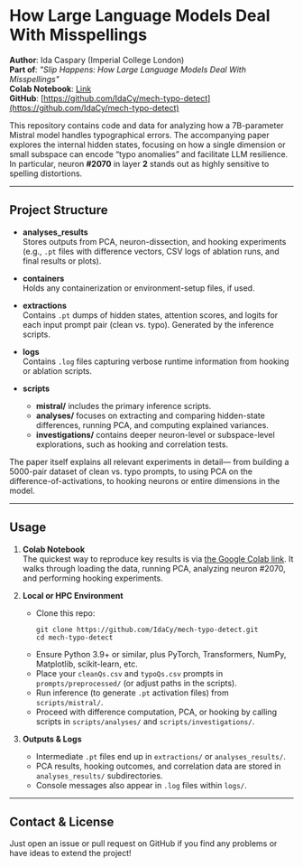 # How Large Language Models Deal With Misspellings

**Author**: Ida Caspary (Imperial College London)  
**Part of**: *"Slip Happens: How Large Language Models Deal With Misspellings"*  
**Colab Notebook**: [Link](https://colab.research.google.com/drive/1AzfSVcl8XVs6IPQD5RVKr43oYUZ9p3qN?usp=sharing)  
**GitHub**: [https://github.com/IdaCy/mech-typo-detect](https://github.com/IdaCy/mech-typo-detect)

This repository contains code and data for analyzing how a 7B-parameter Mistral model handles typographical errors. The accompanying paper explores the internal hidden states, focusing on how a single dimension or small subspace can encode “typo anomalies” and facilitate LLM resilience. In particular, neuron **#2070** in layer **2** stands out as highly sensitive to spelling distortions.

---

## Project Structure

- **analyses_results**  
  Stores outputs from PCA, neuron-dissection, and hooking experiments (e.g., `.pt` files with difference vectors, CSV logs of ablation runs, and final results or plots).
  
- **containers**  
  Holds any containerization or environment-setup files, if used.

- **extractions**  
  Contains `.pt` dumps of hidden states, attention scores, and logits for each input prompt pair (clean vs. typo). Generated by the inference scripts.

- **logs**  
  Contains `.log` files capturing verbose runtime information from hooking or ablation scripts.

- **scripts**  
  - **mistral/** includes the primary inference scripts.  
  - **analyses/** focuses on extracting and comparing hidden-state differences, running PCA, and computing explained variances.  
  - **investigations/** contains deeper neuron-level or subspace-level explorations, such as hooking and correlation tests.

The paper itself  explains all relevant experiments in detail— from building a 5000-pair dataset of clean vs. typo prompts, to using PCA on the difference-of-activations, to hooking neurons or entire dimensions in the model.

---

## Usage

1. **Colab Notebook**  
   The quickest way to reproduce key results is via [the Google Colab link](https://colab.research.google.com/drive/1AzfSVcl8XVs6IPQD5RVKr43oYUZ9p3qN?usp=sharing). It walks through loading the data, running PCA, analyzing neuron #2070, and performing hooking experiments.

2. **Local or HPC Environment**  
   - Clone this repo:  
     ```
     git clone https://github.com/IdaCy/mech-typo-detect.git
     cd mech-typo-detect
     ```  
   - Ensure Python 3.9+ or similar, plus PyTorch, Transformers, NumPy, Matplotlib, scikit-learn, etc.
   - Place your `cleanQs.csv` and `typoQs.csv` prompts in `prompts/preprocessed/` (or adjust paths in the scripts).
   - Run inference (to generate `.pt` activation files) from `scripts/mistral/`.  
   - Proceed with difference computation, PCA, or hooking by calling scripts in `scripts/analyses/` and `scripts/investigations/`.

3. **Outputs & Logs**  
   - Intermediate `.pt` files end up in `extractions/` or `analyses_results/`.  
   - PCA results, hooking outcomes, and correlation data are stored in `analyses_results/` subdirectories.  
   - Console messages also appear in `.log` files within `logs/`.

---

## Contact & License

Just open an issue or pull request on GitHub if you find any problems or have ideas to extend the project!
